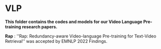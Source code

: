 # VLP

**This folder contains the codes and models for our Video Language Pre-training research papers.**

**Rap** :  ''Rap: Redundancy-aware Video-language Pre-training for Text-Video Retrieval'' was accepted by EMNLP 2022 Findings.